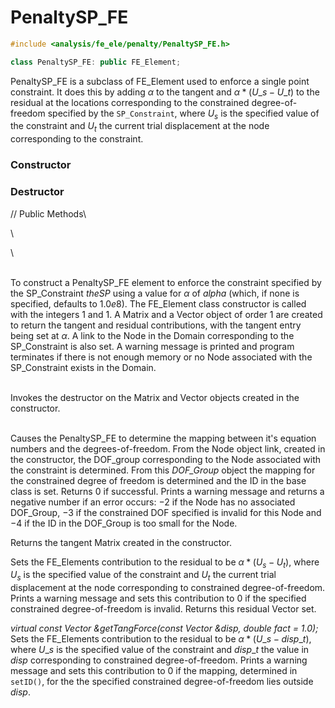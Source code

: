 # PenaltySP_FE 

```cpp
#include <analysis/fe_ele/penalty/PenaltySP_FE.h>

class PenaltySP_FE: public FE_Element;
```

PenaltySP_FE is a subclass of FE_Element used to enforce a single point
constraint. It does this by adding $\alpha$ to the tangent and
$\alpha * (U\_s - U\_t)$ to the residual at the locations corresponding
to the constrained degree-of-freedom specified by the `SP_Constraint`,
where $U_s$ is the specified value of the constraint and $U_t$ the
current trial displacement at the node corresponding to the constraint.

### Constructor

### Destructor

// Public Methods\

\

\

\
To construct a PenaltySP_FE element to enforce the constraint specified
by the SP_Constraint *theSP* using a value for $\alpha$ of *alpha*
(which, if none is specified, defaults to $1.0e8$). The FE_Element class
constructor is called with the integers $1$ and $1$. A Matrix and a
Vector object of order $1$ are created to return the tangent and
residual contributions, with the tangent entry being set at $\alpha$. A
link to the Node in the Domain corresponding to the SP_Constraint is
also set. A warning message is printed and program terminates if there
is not enough memory or no Node associated with the SP_Constraint exists
in the Domain.

\
Invokes the destructor on the Matrix and Vector objects created in the
constructor.

\
Causes the PenaltySP_FE to determine the mapping between it's equation
numbers and the degrees-of-freedom. From the Node object link, created
in the constructor, the DOF_group corresponding to the Node associated
with the constraint is determined. From this *DOF_Group* object the
mapping for the constrained degree of freedom is determined and the ID
in the base class is set. Returns $0$ if successful. Prints a warning
message and returns a negative number if an error occurs: $-2$ if the
Node has no associated DOF_Group, $-3$ if the constrained DOF specified
is invalid for this Node and $-4$ if the ID in the DOF_Group is too
small for the Node.

Returns the tangent Matrix created in the constructor.

Sets the FE_Elements contribution to the residual to be
$\alpha * (U_s - U_t)$, where $U_s$ is the specified value of the
constraint and $U_t$ the current trial displacement at the node
corresponding to constrained degree-of-freedom. Prints a warning message
and sets this contribution to $0$ if the specified constrained
degree-of-freedom is invalid. Returns this residual Vector set.

*virtual const Vector &getTangForce(const Vector &disp, double fact =
1.0);* \
Sets the FE_Elements contribution to the residual to be
$\alpha * (U\_s - disp\_t)$, where $U\_s$ is the specified value of the
constraint and $disp\_t$ the value in *disp* corresponding to
constrained degree-of-freedom. Prints a warning message and sets this
contribution to $0$ if the mapping, determined in `setID()`, for the the
specified constrained degree-of-freedom lies outside *disp*.
